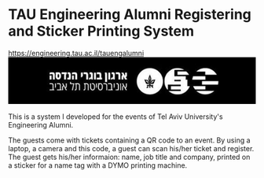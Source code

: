 # TAU Engineering Alumni Registering and Sticker Printing System
https://engineering.tau.ac.il/tauengalumni
![ארגון בוגרי.ות הנדסה של אוניברסית תל אביב](https://raw.githubusercontent.com/EranPer/tauengalumni/main/TAU_facultot_logos-01-handasa.png)

This is a system I developed for the events of Tel Aviv University's Engineering Alumni.

The guests come with tickets containing a QR code to an event. By using a laptop, a camera and this code, a guest can scan his/her ticket and register. The guest gets his/her informaion: name, job title and company, printed on a sticker for a name tag with a DYMO printing machine.
